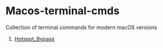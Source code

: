 # Macos-terminal-cmds
Collection of terminal commands for modern macOS versions
1. <a href="https://github.com/kellwinr/Macos-terminal-cmds/blob/c617b217928296473298931a0725f93c5961d78b/Hotspot_bypass.md">Hotspot_Bypass</a>
